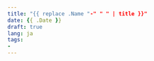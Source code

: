 ```yaml
---
title: "{{ replace .Name "-" " " | title }}"
date: {{ .Date }}
draft: true
lang: ja
tags:
- 
---
```


